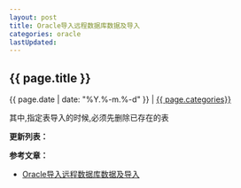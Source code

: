 ```yaml
---
layout: post
title: Oracle导入远程数据库数据及导入
categories: oracle
lastUpdated:
---
```


## {{ page.title }}

{{ page.date | date: "%Y.%-m.%-d" }} | <a href="/archive#{{ page.categories }}">{{ page.categories}}</a>

其中,指定表导入的时候,必须先删除已存在的表

**更新列表：**



**参考文章：**

* [Oracle导入远程数据库数据及导入][1]


[1]: http://quicker.iteye.com/blog/1134190
